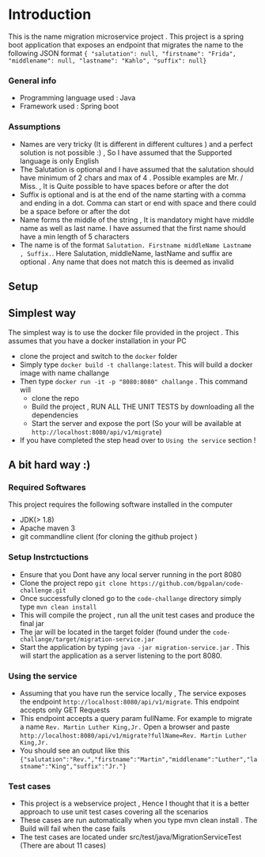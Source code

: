 # Introduction 
This is the name migration microservice project . This project is a spring boot application that exposes an endpoint 
that migrates the name to the following JSON format ```{
"salutation": null,
"firstname": "Frida",
"middlename": null,
"lastname": "Kahlo",
"suffix": null}```
### General info 
* Programming language used : Java 
* Framework used : Spring boot 

### Assumptions 
* Names are very tricky (It is different in different cultures ) and a perfect solution is not possible :) , So I have assumed that the Supported language is only English 
* The Salutation is optional and I have assumed that the salutation should have minimum of 2 chars and max of 4 . Possible examples are Mr. / Miss. , It is Quite possible to have spaces before or after the dot
* Suffix is optional and is at the end of the name starting with a comma and ending in a dot. Comma can start or end with space and there could be a space before or after the dot
* Name forms the middle of the string , It is mandatory might have middle name as well as last name. I have assumed that the first name should have a min length of 5 characters
* The name is of the format ```Salutation. Firstname middleName Lastname , Suffix.```. Here Salutation, middleName, lastName and suffix are optional . Any name that does not match this is deemed as invalid 

## Setup

## Simplest way 
The simplest way is to use the docker file provided in the project . This assumes that you have a docker installation in your PC
* clone the project and switch to the ```docker``` folder
* Simply type ```docker build -t challange:latest```. This will build a docker image with name challange 
* Then type ```docker run -it -p "8080:8080" challange``` . This command will 
    * clone the repo 
    * Build the project , RUN ALL THE UNIT TESTS by downloading all the dependencies
    * Start the server and expose the port (So your will be available at ```http://localhost:8080/api/v1/migrate```)
* If you have completed the step head over to ```Using the service``` section !

## A bit hard way :)
### Required Softwares 
This project requires the following software installed in the computer 
* JDK(> 1.8) 
* Apache maven 3
* git commandline client (for cloning the github project ) 

### Setup Instrctuctions 
* Ensure that you Dont have any local server running in the port 8080
* Clone the project repo ```git clone https://github.com/bgpalan/code-challenge.git```
* Once successfully cloned go to the ```code-challange``` directory simply type ```mvn clean install```
* This will compile the project , run all the unit test cases and produce the final jar 
* The jar will be located in the target folder (found under the ```code-challange/target/migration-service.jar```
* Start the application by typing ```java -jar migration-service.jar``` . This will start the application as a server listening to the port 8080.

### Using the service 
* Assuming that you have run the service locally , The service exposes the endpoint ```http://localhost:8080/api/v1/migrate```. This endpoint accepts only GET Requests
* This endpoint accepts a query param fullName. For example to migrate a name ```Rev. Martin Luther King,Jr.``` Open a browser and paste ```http://localhost:8080/api/v1/migrate?fullName=Rev. Martin Luther King,Jr.```
* You should see an output like this ```{"salutation":"Rev.","firstname":"Martin","middlename":"Luther","lastname":"King","suffix":"Jr."}```

### Test cases 
* This project is a webservice project , Hence I thought that it is a better approach to use unit test cases covering all the scenarios
* These cases are run automatically when you type mvn clean install . The Build will fail when the case fails 
* The test cases are located under src/test/java/MigrationServiceTest (There are about 11 cases) 

